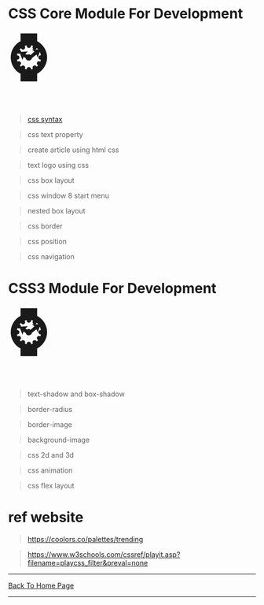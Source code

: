 

# CSS Core Module For Development <span style='font-size:100px;'>&#8986;</span>

> <a href="https://punitkatiyar.github.io/css/start-css.html">css syntax</a>

> css text property

> create article using html css

> text logo using css

> css box layout

> css window 8 start menu

> nested box layout

> css border

> css position

> css navigation

# CSS3 Module For Development <span style='font-size:100px;'>&#8986;</span>

> text-shadow and box-shadow

> border-radius

> border-image

> background-image

> css 2d and 3d

> css animation

> css flex layout

# ref website

>https://coolors.co/palettes/trending

>https://www.w3schools.com/cssref/playit.asp?filename=playcss_filter&preval=none


<hr>
<a href="https://punitkatiyar.github.io/">Back To Home Page</a>
<hr>


